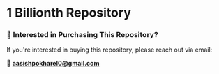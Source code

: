 # 1 Billionth Repository

### 💼 Interested in Purchasing This Repository?

If you're interested in buying this repository, please reach out via email:

📧 **aasishpokharel0@gmail.com**
